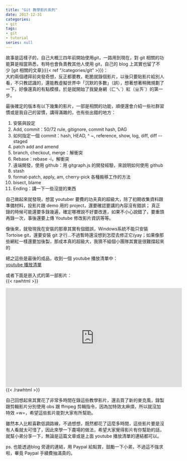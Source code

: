```yaml
---
title: "Git 教學影片系列"
date: 2017-12-31
categories:
- git
tags:
- git
- tutorial
series: null
---
```


故事是這樣子的，自己大概三四年前開始使用git，一路用到現在，對 git 相關的功能算是相當熟悉，有時也會負責教其他人使用 git，自己的 blog 上其實也留了不少 [git 相關的文章]({{< ref "/categories/git" >}})：  
大約兩個禮拜前突發奇想，反正都要教，乾脆就錄個影片，以後只要貼影片給別人看，不只教認識的，還能教虛擬世界中「沉默的多數」（誤），想著想著稍微規劃了一下，好像還真的有點模樣，於是就開始了我變身網（ㄈㄟˊ）紅（ㄓㄞˊ）的第一步。  
<!--more-->

最後確定的版本有以下幾集的影片，一部是相關的功能，順便還會介紹一些社群習慣或是我自己的習慣，講得滿雜的，也有些出錯的地方：  

1. 安裝與設定  
2. Add, commit：50/72 rule, gitignore, commit hash, DAG  
3. 如何指定一個 commit：hash, HEAD, ^ ~, reference, show, log, diff, diff --staged  
4. patch add and amend  
5. branch, checkout, merge：解衝突  
6. Rebase：rebase -i，解衝突  
7. 遠端開發，使用 github：用 gitgraph.js 的開發經驗，來說明如何使用 github  
8. stash  
9. format-patch, apply, am, cherry-pick 各種搬移工作的方法  
10. bisect, blame  
11. Ending：講一下一些沒提的東西  

自己做起來就發現，想當 youtuber 要費的功夫真的超級大，除了初期收集資料跟準備材料，投影片跟 demo 用的 project，還要確認要講的內容沒有錯誤；
真正錄的時候可能還要多錄幾遍，確定哪裡說不好要改進，如果不小心說錯了，要重頭再錄一次，事後還要上傳 Youtube 修改影片資訊等等。  

像後來，就發現我在安裝的那章其實有個錯誤，Windows系統不能只安裝 Tortoise git，還要安裝 git 才行…不過暫時還沒想到怎麼去修正它(yay；如果像那些網紅一樣還要加後製，那成本真的超級大，我猜不組個小團隊其實是很難撐起來的  

總之這些是最後的成品，收到一個 youtube 播放清單中：  
[youtube 播放清單](https://www.youtube.com/playlist?list=PLlyOkSAh6TwcvJQ1UtvkSwhZWCaM_S07d)  

或者下面是嵌入式的第一部影片：  
{{< rawhtml >}}
<iframe width="560" height="315" src="https://www.youtube.com/embed/videoseries?list=PLlyOkSAh6TwcvJQ1UtvkSwhZWCaM_S07d" frameborder="0" allow="accelerometer; autoplay; encrypted-media; gyroscope; picture-in-picture" allowfullscreen></iframe>
{{< /rawhtml >}}

自己回想起來其實花了非常多時間在錄這些教學影片，還去買了新的麥克風，錄製跟剪輯影片分別使用 obs 跟 ffmpeg 剪輯指令，因為加特效太麻煩，所以就沒加特效 =w=，希望這些影片能對大家有所幫助。  

雖然本人比較喜歡低調路線，不過想想，既然都花了這麼多時間，這些影片要是沒有人看就太可惜了，因此來學一下農場的做法，希望大家覺得影片有你幫助的話，就幫小弟分享一下，無論是這篇文章或是上面 youtube 播放清單的連結都可以。  

ps. 也能透過blog 旁邊的連結，用 Paypal 給點賞，鼓勵一下小弟，不過這不強求啦，畢竟 Paypal 手續費抽滿貴的。